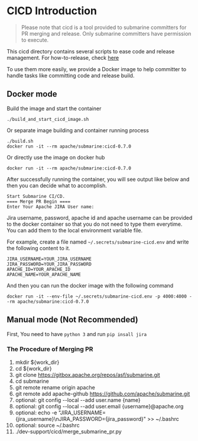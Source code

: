 <!---
  Licensed under the Apache License, Version 2.0 (the "License");
  you may not use this file except in compliance with the License.
  You may obtain a copy of the License at

   http://www.apache.org/licenses/LICENSE-2.0

  Unless required by applicable law or agreed to in writing, software
  distributed under the License is distributed on an "AS IS" BASIS,
  WITHOUT WARRANTIES OR CONDITIONS OF ANY KIND, either express or implied.
  See the License for the specific language governing permissions and
  limitations under the License. See accompanying LICENSE file.
-->

# CICD Introduction

> Please note that cicd is a tool provided to submarine committers for PR merging and release. Only submarine committers have permission to execute.

This cicd directory contains several scripts to ease code and release management. For how-to-release, check [here](./HowToRelease.md)

To use them more easily, we provide a Docker image to help committer to handle tasks like committing code and release build.

## Docker mode

Build the image and start the container

```
./build_and_start_cicd_image.sh
```

Or separate image building and container running process

```
./build.sh
docker run -it --rm apache/submarine:cicd-0.7.0
```

Or directly use the image on docker hub

```
docker run -it --rm apache/submarine:cicd-0.7.0
```

After successfully running the container, you will see output like below and then you can decide what to accomplish.

```
Start Submarine CI/CD.
==== Merge PR Begin ====
Enter Your Apache JIRA User name:
```

Jira username, password, apache id and apache username can be provided to the docker container so that you do not need to type them everytime. You can add them to the local environment variable file.

For example, create a file named `~/.secrets/submarine-cicd.env` and write the following content to it.

```
JIRA_USERNAME=YOUR_JIRA_USERNAME
JIRA_PASSWORD=YOUR_JIRA_PASSWORD
APACHE_ID=YOUR_APACHE_ID
APACHE_NAME=YOUR_APACHE_NAME
```

And then you can run the docker image with the following command

```
docker run -it --env-file ~/.secrets/submarine-cicd.env -p 4000:4000 --rm apache/submarine:cicd-0.7.0
```

## Manual mode (Not Recommended)

First, You need to have `python 3` and run `pip insall jira`

### The Procedure of Merging PR

1. mkdir ${work_dir}
2. cd ${work_dir}
3. git clone https://gitbox.apache.org/repos/asf/submarine.git
4. cd submarine
5. git remote rename origin apache
6. git remote add apache-github https://github.com/apache/submarine.git
7. optional: git config --local --add user.name {name}
8. optional: git config --local --add user.email {username}@apache.org
9. optional: echo -e "JIRA_USERNAME={jira_username}\nJIRA_PASSWORD={jira_password}" >> ~/.bashrc
10. optional: source ~/.bashrc
11. ./dev-support/cicd/merge_submarine_pr.py
